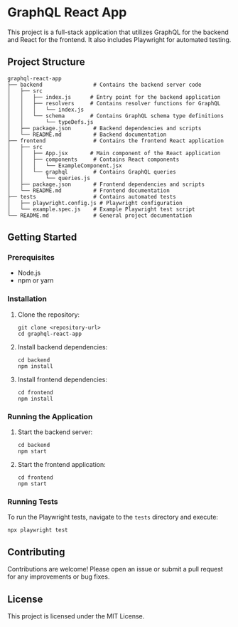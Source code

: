 # GraphQL React App

This project is a full-stack application that utilizes GraphQL for the backend and React for the frontend. It also includes Playwright for automated testing.

## Project Structure

```
graphql-react-app
├── backend                # Contains the backend server code
│   ├── src
│   │   ├── index.js      # Entry point for the backend application
│   │   ├── resolvers     # Contains resolver functions for GraphQL
│   │   │   └── index.js
│   │   └── schema        # Contains GraphQL schema type definitions
│   │       └── typeDefs.js
│   ├── package.json       # Backend dependencies and scripts
│   └── README.md          # Backend documentation
├── frontend               # Contains the frontend React application
│   ├── src
│   │   ├── App.jsx       # Main component of the React application
│   │   ├── components     # Contains React components
│   │   │   └── ExampleComponent.jsx
│   │   └── graphql        # Contains GraphQL queries
│   │       └── queries.js
│   ├── package.json       # Frontend dependencies and scripts
│   └── README.md          # Frontend documentation
├── tests                  # Contains automated tests
│   ├── playwright.config.js # Playwright configuration
│   └── example.spec.js    # Example Playwright test script
└── README.md              # General project documentation
```

## Getting Started

### Prerequisites

- Node.js
- npm or yarn

### Installation

1. Clone the repository:
   ```
   git clone <repository-url>
   cd graphql-react-app
   ```

2. Install backend dependencies:
   ```
   cd backend
   npm install
   ```

3. Install frontend dependencies:
   ```
   cd frontend
   npm install
   ```

### Running the Application

1. Start the backend server:
   ```
   cd backend
   npm start
   ```

2. Start the frontend application:
   ```
   cd frontend
   npm start
   ```

### Running Tests

To run the Playwright tests, navigate to the `tests` directory and execute:
```
npx playwright test
```

## Contributing

Contributions are welcome! Please open an issue or submit a pull request for any improvements or bug fixes.

## License

This project is licensed under the MIT License.